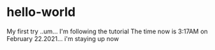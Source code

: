 # hello-world
My first try
..um...   I'm following the tutorial
The time now is 3:17AM on February 22.2021... 
i'm staying up now 
